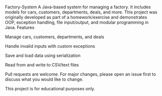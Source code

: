 Factory-System
A Java-based system for managing a factory.
It includes models for cars, customers, departments, deals, and more.
This project was originally developed as part of a homework/exercise and demonstrates OOP, exception handling, file input/output, and modular programming in Java.
Features

Manage cars, customers, departments, and deals

Handle invalid inputs with custom exceptions

Save and load data using serialization

Read from and write to CSV/text files


Pull requests are welcome. For major changes, please open an issue first to discuss what you would like to change.

This project is for educational purposes only.
